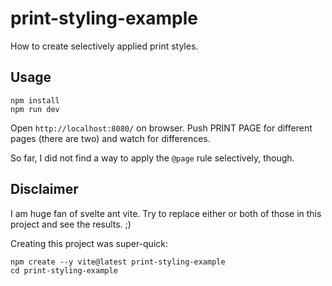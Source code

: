 # print-styling-example

How to create selectively applied print styles.

## Usage
```shell
npm install
npm run dev
```

Open `http://localhost:8080/` on browser. Push PRINT PAGE for different pages (there are two) and watch for differences.

So far, I did not find a way to apply the `@page` rule selectively, though.

## Disclaimer
I am huge fan of svelte ant vite. Try to replace either or both of those in this project and see the results. ;)

Creating this project was super-quick: 
```
npm create --y vite@latest print-styling-example
cd print-styling-example
```
